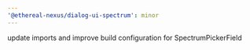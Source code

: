 ```yaml
---
'@ethereal-nexus/dialog-ui-spectrum': minor
---
```


update imports and improve build configuration for SpectrumPickerField
